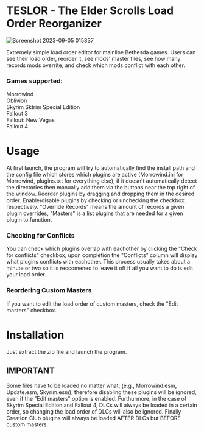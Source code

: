 # TESLOR - The Elder Scrolls Load Order Reorganizer
![Screenshot 2023-09-05 015837](https://github.com/george0815/TESSLOR/assets/20736715/a561f472-3d9d-442e-9254-4e387e816394)



Extremely simple load order editor for mainline Bethesda games. Users can see their load order, reorder it, see mods' master files, see how many records mods overrite, and check which mods conflict with each other. 

### Games supported:
Morrowind <br/>
Oblivion<br/>
Skyrim
Sktrim Special Edition<br/>
Fallout 3<br/>
Fallout: New Vegas<br/>
Fallout 4<br/>

# Usage
At first launch, the program will try to automatically find the install path and the config file which stores which plugins are active (Morrowind.ini for Morrowind, plugins.txt for everything else), if it doesn't automatically detect the directories then manually 
add them via the buttons near the top right of the window. Reorder plugins by dragging and dropping them in the desired order. Enable/disable plugins by checking or unchecking the checkbox respectively. "Override Records" means the amount of records a given plugin 
overrides, "Masters" is a list plugins that are needed for a given plugin to function.
### Checking for Conflicts
You can check which plugins overlap with eachother by clicking the "Check for conflicts" checkbox, upon completion the "Conflicts" column will display what plugins conflicts with 
eachother. This process usually takes about a minute or two so it is reccomened to leave it off if all you want to do is edit your load order. 
### Reordering Custom Masters
If you want to edit the load order of custom masters, check the "Edit masters" checkbox. 
 


# Installation
Just extract the zip file and launch the program.



## **IMPORTANT**
Some files have to be loaded no matter what, (e.g., Morrowind.esm, Update.esm, Skyrim.esm), therefore disabling these plugins will be ignored, even if the "Edit masters" option is enabled. Furthurmore, in the case of Skyrim Special Edition and Fallout 4, DLCs 
will always be loaded in a certain order, so changing the load order of DLCs will also be ignored. Finally Creation Club plugins will always be loaded AFTER DLCs but BEFORE custom masters.
